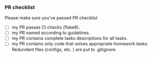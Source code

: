 ### PR checklist
Please make sure you've passed PR checklist
- [ ] my PR passes CI checks (flake8).
- [ ] my PR named according to guidelines.
- [ ] my PR contains complete tasks descriptions for all tasks.
- [ ] my PR contains only code that solves appropriate homework tasks. Redundant 
files (configs, etc. ) are put to .gitignore.
